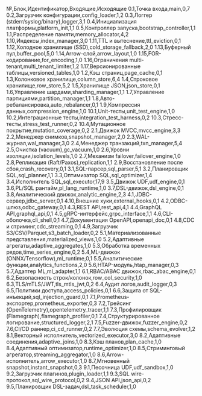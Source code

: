 №,Блок,Идентификатор,Входящие,Исходящие
0.1,Точка входа,main,0,7
0.2,Загрузчик конфигурации,config_loader,1,2
0.3,Логгер (stderr/syslog/binary),logger,3,1
0.4,Инициализация платформы,platform_init,1,1
0.5,Контроллер запуска,bootstrap_controller,1,1
1.1,Распределение памяти,memory_allocator,4,2
1.10,Индексы,index_manager,3,0
1.11,TTL и вытеснение,ttl_eviction,0,1
1.12,Холодное хранилище (SSD),cold_storage_fallback,2,0
1.13,Буферный пул,buffer_pool,5,0
1.14,Arrow-слой,arrow_layout,1,0
1.15,FOR-кодирование,for_encoding,1,0
1.16,Ограничения multi-tenant,multi_tenant_limiter,1,2
1.17,Версионированные таблицы,versioned_tables,1,0
1.2,Кэш страниц,page_cache,0,1
1.3,Колонковое хранилище,column_store,6,4
1.4,Строковое хранилище,row_store,5,2
1.5,Хранилище JSON,json_store,0,1
1.6,Управление шардами,sharding_manager,1,1
1.7,Управление партициями,partition_manager,1,1
1.8,Авто-ребалансировка,auto_rebalancer,0,1
1.9,Компрессия данных,compression_engine,1,0
10.1,Unit-тесты,unit_test_engine,1,0
10.2,Интеграционные тесты,integration_test_harness,0,2
10.3,Стресс-тесты,stress_test_runner,0,2
10.4,Мутационное покрытие,mutation_coverage,0,2
2.1,Движок MVCC,mvcc_engine,3,3
2.2,Менеджер снимков,snapshot_manager,2,0
2.3,WAL-журнал,wal_manager,3,0
2.4,Менеджер транзакций,txn_manager,5,4
2.5,Очистка (vacuum),gc_vacuum,1,0
2.6,Уровни изоляции,isolation_levels,1,0
2.7,Механизм failover,failover_engine,1,0
2.8,Репликация (Raft/Paxos),replication,1,1
2.9,Восстановление после сбоя,crash_recovery,0,1
3.1,SQL-парсер,sql_parser,5,1
3.2,Планировщик SQL,sql_planner,1,1
3.3,Оптимизатор SQL,sql_optimizer,1,4
3.4,Исполнитель SQL,sql_executor,17,9
3.5,Движок UDF,udf_engine,0,1
3.6,PL/SQL рантайм,pl_lang_runtime,1,0
3.7,DSL-движок,dsl_engine,0,1
3.8,Аналитический движок,analytic_engine,2,3
4.1,JDBC-сервер,jdbc_server,0,1
4.10,Внешние хуки,external_hooks,0,1
4.2,ODBC-шлюз,odbc_gateway,0,1
4.3,REST API,rest_api,4,1
4.4,GraphQL API,graphql_api,0,1
4.5,gRPC-интерфейс,grpc_interface,1,1
4.6,CLI-оболочка,cli_shell,0,1
4.7,Документация OpenAPI,openapi_doc,0,1
4.8,CDC и стриминг,cdc_streaming,0,1
4.9,Загрузчик S3/CSV/Parquet,s3_batch_loader,0,2
5.1,Материализованные представления,materialized_views,1,0
5.2,Адаптивные агрегаты,adaptive_aggregates,1,0
5.3,Обработка временных рядов,time_series_engine,0,2
5.4,ML-движок (ONNX/Tensorflow),ml_runtime,0,1
5.5,Аналитические функции,analytics_functions,2,0
5.6,HTAP-модуль,htap_manager,0,3
5.7,Адаптер ML,ml_adapter,1,1
6.1,RBAC/ABAC движок,rbac_abac_engine,0,1
6.2,Безопасность строк/колонок,row_col_security,1,0
6.3,TLS/mTLS/JWT,tls_mtls_jwt,0,2
6.4,Аудит логов,audit_logger,0,3
6.5,Политики доступа,access_policies,0,1
6.6,Защита от SQL-инъекций,sql_injection_guard,0,1
7.1,Prometheus-экспортер,prometheus_exporter,0,3
7.2,Трейсинг (OpenTelemetry),opentelemetry_tracer,1,1
7.3,Профилировщик (Flamegraph),flamegraph_profiler,0,1
7.4,Структурированное логирование,structured_logger,2,1
7.5,Fuzzer-движок,fuzzer_engine,0,2
7.6,CI/CD раннер,ci_cd_runner,0,2
7.7,Эволюция схемы,schema_evolver,1,2
8.1,Векторный исполнитель,vectorized_executor,3,0
8.2,Адаптивные соединения,adaptive_joins,1,0
8.3,Кэш планов,plan_cache,1,0
8.4,Адаптивный оптимизатор,runtime_optimizer,1,0
8.5,Стриминговый агрегатор,streaming_aggregator,1,0
8.6,Arrow-исполнитель,arrow_executor,1,0
8.7,Мгновенный snapshot,instant_snapshot,0,3
9.1,Песочница UDF,udf_sandbox,1,0
9.2,Загрузчик плагинов,plugin_loader,1,1
9.3,SQL wire-протокол,sql_wire_protocol,0,2
9.4,JSON API,json_api,0,2
9.5,Планировщик DSL-задач,dsl_task_scheduler,1,0
